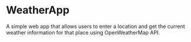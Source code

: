 # WeatherApp
A simple web app that allows users to enter a location and get the current weather information for that place using OpenWeatherMap API.
